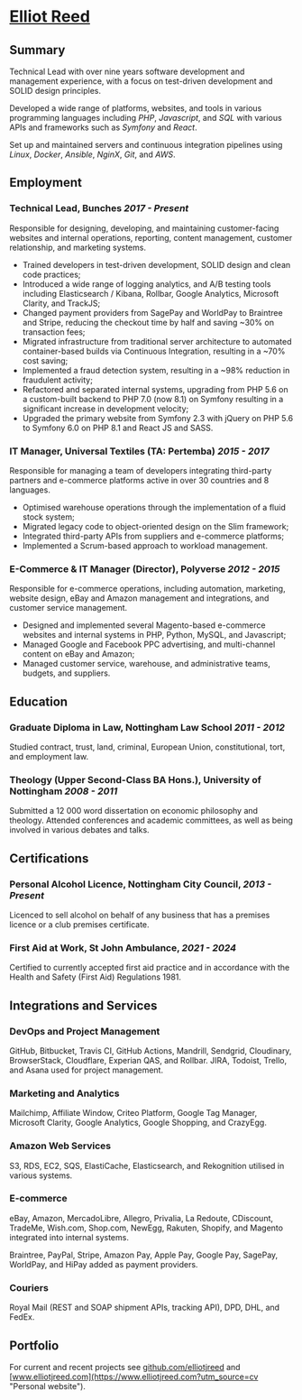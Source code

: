 # [Elliot Reed](https://www.elliotjreed.com?utm_source=cv)

## Summary

Technical Lead with over nine years software development and management experience, with a focus on test-driven development and SOLID design principles.

Developed a wide range of platforms, websites, and tools in various programming languages including _PHP_, _Javascript_, and _SQL_ with various APIs and frameworks such as _Symfony_ and _React_.

Set up and maintained servers and continuous integration pipelines using _Linux_, _Docker_, _Ansible_, _NginX_, _Git_, and _AWS_.

## Employment

### **Technical Lead**, Bunches _2017 - Present_

Responsible for designing, developing, and maintaining customer-facing websites and internal operations, reporting, content management, customer relationship, and marketing systems.

- Trained developers in test-driven development, SOLID design and clean code practices;
- Introduced a wide range of logging analytics, and A/B testing tools including Elasticsearch / Kibana, Rollbar, Google Analytics, Microsoft Clarity, and TrackJS;
- Changed payment providers from SagePay and WorldPay to Braintree and Stripe, reducing the checkout time by half and saving ~30% on transaction fees;
- Migrated infrastructure from traditional server architecture to automated container-based builds via Continuous Integration, resulting in a ~70% cost saving;
- Implemented a fraud detection system, resulting in a ~98% reduction in fraudulent activity;
- Refactored and separated internal systems, upgrading from PHP 5.6 on a custom-built backend to PHP 7.0 (now 8.1) on Symfony resulting in a significant increase in development velocity;
- Upgraded the primary website from Symfony 2.3 with jQuery on PHP 5.6 to Symfony 6.0 on PHP 8.1 and React JS and SASS.

### **IT Manager**, Universal Textiles (TA: Pertemba) _2015 - 2017_

Responsible for managing a team of developers integrating third-party partners and e-commerce platforms active in over 30 countries and 8 languages.

- Optimised warehouse operations through the implementation of a fluid stock system;
- Migrated legacy code to object-oriented design on the Slim framework;
- Integrated third-party APIs from suppliers and e-commerce platforms;
- Implemented a Scrum-based approach to workload management.

### **E-Commerce & IT Manager (Director)**, Polyverse _2012 - 2015_

Responsible for e-commerce operations, including automation, marketing, website design, eBay and Amazon management and integrations, and customer service management.

- Designed and implemented several Magento-based e-commerce websites and internal systems in PHP, Python, MySQL, and Javascript;
- Managed Google and Facebook PPC advertising, and multi-channel content on eBay and Amazon;
- Managed customer service, warehouse, and administrative teams, budgets, and suppliers.

## Education

### **Graduate Diploma in Law**, Nottingham Law School _2011 - 2012_

Studied contract, trust, land, criminal, European Union, constitutional, tort, and employment law.

### **Theology (Upper Second-Class BA Hons.)**, University of Nottingham _2008 - 2011_

Submitted a 12 000 word dissertation on economic philosophy and theology.
Attended conferences and academic committees, as well as being involved in various debates and talks.

## Certifications

### **Personal Alcohol Licence**, Nottingham City Council, _2013 - Present_

Licenced to sell alcohol on behalf of any business that has a premises licence or a club premises certificate.

### **First Aid at Work**, St John Ambulance, _2021 - 2024_

Certified to currently accepted first aid practice and in accordance with the Health and Safety (First Aid) Regulations 1981.

## Integrations and Services

### DevOps and Project Management

GitHub, Bitbucket, Travis CI, GitHub Actions, Mandrill, Sendgrid, Cloudinary, BrowserStack, Cloudflare, Experian QAS, and Rollbar. JIRA, Todoist, Trello, and Asana used for project management.

### Marketing and Analytics

Mailchimp, Affiliate Window, Criteo Platform, Google Tag Manager, Microsoft Clarity, Google Analytics, Google Shopping, and CrazyEgg.

### Amazon Web Services

S3, RDS, EC2, SQS, ElastiCache, Elasticsearch, and Rekognition utilised in various systems.

### E-commerce

eBay, Amazon, MercadoLibre, Allegro, Privalia, La Redoute, CDiscount, TradeMe, Wish.com, Shop.com, NewEgg, Rakuten, Shopify, and Magento integrated into internal systems.

Braintree, PayPal, Stripe, Amazon Pay, Apple Pay, Google Pay, SagePay, WorldPay, and HiPay added as payment providers.

### Couriers

Royal Mail (REST and SOAP shipment APIs, tracking API), DPD, DHL, and FedEx.

## Portfolio

For current and recent projects see [github.com/elliotjreed](https://github.com/elliotjreed "GitHub profile") and [www.elliotjreed.com](https://www.elliotjreed.com?utm_source=cv "Personal website").
